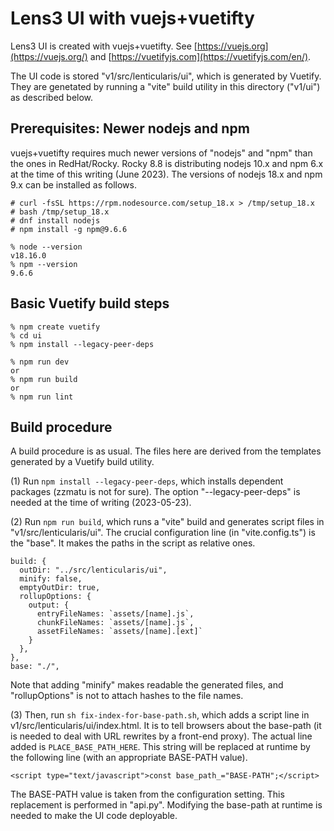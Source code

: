 # Lens3 UI with vuejs+vuetifty

Lens3 UI is created with vuejs+vuetifty.  See
[https://vuejs.org](https://vuejs.org/) and
[https://vuetifyjs.com](https://vuetifyjs.com/en/).

The UI code is stored "v1/src/lenticularis/ui", which is generated by
Vuetify.  They are genetated by running a "vite" build utility in this
directory ("v1/ui") as described below.

## Prerequisites: Newer nodejs and npm

vuejs+vuetifty requires much newer versions of "nodejs" and "npm" than
the ones in RedHat/Rocky.  Rocky 8.8 is distributing nodejs 10.x and
npm 6.x at the time of this writing (June 2023).  The versions of
nodejs 18.x and npm 9.x can be installed as follows.

```
# curl -fsSL https://rpm.nodesource.com/setup_18.x > /tmp/setup_18.x
# bash /tmp/setup_18.x
# dnf install nodejs
# npm install -g npm@9.6.6

% node --version
v18.16.0
% npm --version
9.6.6
```

## Basic Vuetify build steps

```
% npm create vuetify
% cd ui
% npm install --legacy-peer-deps

% npm run dev
or
% npm run build
or
% npm run lint
```

## Build procedure

A build procedure is as usual.  The files here are derived from the
templates generated by a Vuetify build utility.

(1) Run `npm install --legacy-peer-deps`, which installs dependent
packages (zzmatu is not for sure).  The option "--legacy-peer-deps" is
needed at the time of writing (2023-05-23).

(2) Run `npm run build`, which runs a "vite" build and generates
script files in "v1/src/lenticularis/ui".  The crucial configuration
line (in "vite.config.ts") is the "base".  It makes the paths in the
script as relative ones.

```
build: {
  outDir: "../src/lenticularis/ui",
  minify: false,
  emptyOutDir: true,
  rollupOptions: {
    output: {
      entryFileNames: `assets/[name].js`,
      chunkFileNames: `assets/[name].js`,
      assetFileNames: `assets/[name].[ext]`
    }
  },
},
base: "./",
```

Note that adding "minify" makes readable the generated files, and
"rollupOptions" is not to attach hashes to the file names.

(3) Then, run `sh fix-index-for-base-path.sh`, which adds a script
line in v1/src/lenticularis/ui/index.html. It is to tell browsers
about the base-path (it is needed to deal with URL rewrites by a
front-end proxy).  The actual line added is `PLACE_BASE_PATH_HERE`.
This string will be replaced at runtime by the following line (with an
appropriate BASE-PATH value).

```
<script type="text/javascript">const base_path_="BASE-PATH";</script>
```

The BASE-PATH value is taken from the configuration setting.  This
replacement is performed in "api.py".  Modifying the base-path at
runtime is needed to make the UI code deployable.
